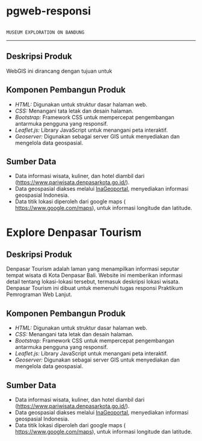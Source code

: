 # pgweb-responsi

                                                                                    MUSEUM EXPLORATION ON BANDUNG

______________________________________________________________________________________________________________________________________________________________________________________________________
## Deskripsi Produk
WebGIS ini dirancang dengan tujuan untuk

## Komponen Pembangun Produk

- *HTML:* Digunakan untuk struktur dasar halaman web.
- *CSS:* Menangani tata letak dan desain halaman.
- *Bootstrap:* Framework CSS untuk mempercepat pengembangan antarmuka pengguna yang responsif.
- *Leaflet.js:* Library JavaScript untuk menangani peta interaktif.
- *Geoserver:* Digunakan sebagai server GIS untuk menyediakan dan mengelola data geospasial.

## Sumber Data

- Data informasi wisata, kuliner, dan hotel diambil dari (https://www.pariwisata.denpasarkota.go.id/).
- Data geospasial diakses melalui [InaGeoportal](https://www.inageoportal.id/), menyediakan informasi geospasial Indonesia.
- Data titik lokasi diperoleh dari google maps ( https://www.google.com/maps), untuk informasi longitude dan latitude.

# Explore Denpasar Tourism

## Deskripsi Produk

Denpasar Tourism adalah laman yang menampilkan informasi seputar tempat wisata di Kota Denpasar Bali. Website ini memberikan informasi detail tentang lokasi-lokasi tersebut, termasuk deskripsi lokasi wisata. Denpasar Tourism ini dibuat untuk memenuhi tugas responsi Praktikum Pemrograman Web Lanjut.

## Komponen Pembangun Produk

- *HTML:* Digunakan untuk struktur dasar halaman web.
- *CSS:* Menangani tata letak dan desain halaman.
- *Bootstrap:* Framework CSS untuk mempercepat pengembangan antarmuka pengguna yang responsif.
- *Leaflet.js:* Library JavaScript untuk menangani peta interaktif.
- *Geoserver:* Digunakan sebagai server GIS untuk menyediakan dan mengelola data geospasial.

## Sumber Data

- Data informasi wisata, kuliner, dan hotel diambil dari (https://www.pariwisata.denpasarkota.go.id/).
- Data geospasial diakses melalui [InaGeoportal](https://www.inageoportal.id/), menyediakan informasi geospasial Indonesia.
- Data titik lokasi diperoleh dari google maps ( https://www.google.com/maps), untuk informasi longitude dan latitude.

